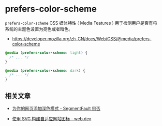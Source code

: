 # prefers-color-scheme

`prefers-color-scheme` CSS 媒体特性 ( Media Features ) 用于检测用户是否有将系统的主题色设置为亮色或者暗色。

- <https://developer.mozilla.org/zh-CN/docs/Web/CSS/@media/prefers-color-scheme>

```css
@media (prefers-color-scheme: light) {
  /* ... */
}

@media (prefers-color-scheme: dark) {
  /* ... */
}
```

## 相关文章

- [为你的网页添加深色模式 - SegmentFault 思否](https://segmentfault.com/a/1190000018728380)

- [使用 SVG 构建自适应网站图标 - web.dev](https://web.dev/building-an-adaptive-favicon/)
